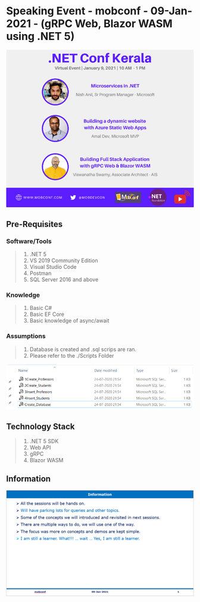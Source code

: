 # Speaking Event - mobconf - 09-Jan-2021 - (gRPC Web, Blazor WASM using .NET 5)

![gRPC Web + Blazor Wasm using .Net 5 |100x100](./Documentation/Images/Jan2021.PNG)

## Pre-Requisites

### Software/Tools
> 1. .NET 5
> 1. VS 2019 Community Edition
> 1. Visual Studio Code
> 1. Postman
> 1. SQL Server 2016 and above 

### Knowledge
> 1. Basic C#
> 1. Basic EF Core
> 1. Basic knowledge of async/await

### Assumptions
> 1. Database is created and .sql scrips are ran.
> 1. Please refer to the ./Scripts Folder

![SQL Scripts | 100x100](./Documentation/Images/SQLScripts.PNG)

## Technology Stack

> 1. .NET 5 SDK
> 1. Web API
> 1. gRPC
> 1. Blazor WASM


## Information
![Information | 100x100](./Documentation/Images/Information.PNG)


